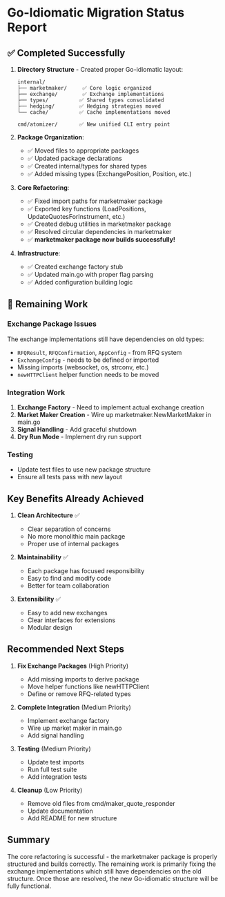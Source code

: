 # Go-Idiomatic Migration Status Report

## ✅ Completed Successfully

1. **Directory Structure** - Created proper Go-idiomatic layout:
   ```
   internal/
   ├── marketmaker/     ✅ Core logic organized
   ├── exchange/        ✅ Exchange implementations  
   ├── types/          ✅ Shared types consolidated
   ├── hedging/        ✅ Hedging strategies moved
   └── cache/          ✅ Cache implementations moved
   
   cmd/atomizer/       ✅ New unified CLI entry point
   ```

2. **Package Organization**:
   - ✅ Moved files to appropriate packages
   - ✅ Updated package declarations 
   - ✅ Created internal/types for shared types
   - ✅ Added missing types (ExchangePosition, Position, etc.)

3. **Core Refactoring**:
   - ✅ Fixed import paths for marketmaker package
   - ✅ Exported key functions (LoadPositions, UpdateQuotesForInstrument, etc.)
   - ✅ Created debug utilities in marketmaker package
   - ✅ Resolved circular dependencies in marketmaker
   - ✅ **marketmaker package now builds successfully!**

4. **Infrastructure**:
   - ✅ Created exchange factory stub
   - ✅ Updated main.go with proper flag parsing
   - ✅ Added configuration building logic

## 🚧 Remaining Work

### Exchange Package Issues
The exchange implementations still have dependencies on old types:
- `RFQResult`, `RFQConfirmation`, `AppConfig` - from RFQ system
- `ExchangeConfig` - needs to be defined or imported
- Missing imports (websocket, os, strconv, etc.)
- `newHTTPClient` helper function needs to be moved

### Integration Work
1. **Exchange Factory** - Need to implement actual exchange creation
2. **Market Maker Creation** - Wire up marketmaker.NewMarketMaker in main.go
3. **Signal Handling** - Add graceful shutdown
4. **Dry Run Mode** - Implement dry run support

### Testing
- Update test files to use new package structure
- Ensure all tests pass with new layout

## Key Benefits Already Achieved

1. **Clean Architecture** ✅
   - Clear separation of concerns
   - No more monolithic main package
   - Proper use of internal packages

2. **Maintainability** ✅
   - Each package has focused responsibility
   - Easy to find and modify code
   - Better for team collaboration

3. **Extensibility** ✅
   - Easy to add new exchanges
   - Clear interfaces for extensions
   - Modular design

## Recommended Next Steps

1. **Fix Exchange Packages** (High Priority)
   - Add missing imports to derive package
   - Move helper functions like newHTTPClient
   - Define or remove RFQ-related types

2. **Complete Integration** (Medium Priority)
   - Implement exchange factory
   - Wire up market maker in main.go
   - Add signal handling

3. **Testing** (Medium Priority)
   - Update test imports
   - Run full test suite
   - Add integration tests

4. **Cleanup** (Low Priority)
   - Remove old files from cmd/maker_quote_responder
   - Update documentation
   - Add README for new structure

## Summary

The core refactoring is successful - the marketmaker package is properly structured and builds correctly. The remaining work is primarily fixing the exchange implementations which still have dependencies on the old structure. Once those are resolved, the new Go-idiomatic structure will be fully functional.